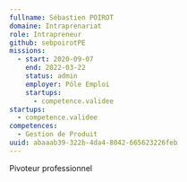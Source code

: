 ```yaml
---
fullname: Sébastien POIROT
domaine: Intraprenariat
role: Intrapreneur
github: sebpoirotPE
missions:
  - start: 2020-09-07
    end: 2022-03-22
    status: admin
    employer: Pôle Emploi
    startups:
      - competence.validee
startups:
  - competence.validee
competences:
  - Gestion de Produit
uuid: abaaab39-322b-4da4-8042-665623226feb
---
```

Pivoteur professionnel